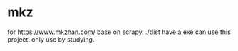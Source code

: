 # mkz
for https://www.mkzhan.com/
base on scrapy.
./dist have a exe can use this project.
only use by studying.
